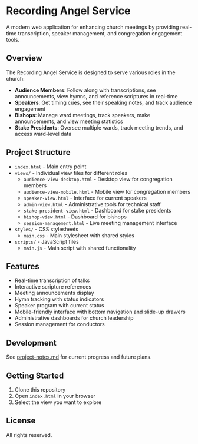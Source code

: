 # Recording Angel Service

A modern web application for enhancing church meetings by providing real-time transcription, speaker management, and congregation engagement tools.

## Overview

The Recording Angel Service is designed to serve various roles in the church:

- **Audience Members**: Follow along with transcriptions, see announcements, view hymns, and reference scriptures in real-time
- **Speakers**: Get timing cues, see their speaking notes, and track audience engagement
- **Bishops**: Manage ward meetings, track speakers, make announcements, and view meeting statistics
- **Stake Presidents**: Oversee multiple wards, track meeting trends, and access ward-level data

## Project Structure

- `index.html` - Main entry point
- `views/` - Individual view files for different roles
  - `audience-view-desktop.html` - Desktop view for congregation members
  - `audience-view-mobile.html` - Mobile view for congregation members
  - `speaker-view.html` - Interface for current speakers
  - `admin-view.html` - Administrative tools for technical staff
  - `stake-president-view.html` - Dashboard for stake presidents
  - `bishop-view.html` - Dashboard for bishops
  - `session-management.html` - Live meeting management interface
- `styles/` - CSS stylesheets
  - `main.css` - Main stylesheet with shared styles
- `scripts/` - JavaScript files
  - `main.js` - Main script with shared functionality

## Features

- Real-time transcription of talks
- Interactive scripture references
- Meeting announcements display
- Hymn tracking with status indicators
- Speaker program with current status
- Mobile-friendly interface with bottom navigation and slide-up drawers
- Administrative dashboards for church leadership
- Session management for conductors

## Development

See [project-notes.md](project-notes.md) for current progress and future plans.

## Getting Started

1. Clone this repository
2. Open `index.html` in your browser
3. Select the view you want to explore

## License

All rights reserved.
